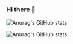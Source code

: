 ### Hi there 👋

![Anurag's GitHub stats](https://github-readme-stats.vercel.app/api?username=AMeaningfulStar&show_icons=true&theme=solarized-light)

![Anurag's GitHub stats](https://github-readme-stats.vercel.app/api?username=AMeaningfulStar&theme=dark&show_icons=true)
<!--
**AMeaningfulStar/AMeaningfulStar** is a ✨ _special_ ✨ repository because its `README.md` (this file) appears on your GitHub profile.

Here are some ideas to get you started:

- 🔭 I’m currently working on ...
- 🌱 I’m currently learning ...
- 👯 I’m looking to collaborate on ...
- 🤔 I’m looking for help with ...
- 💬 Ask me about ...
- 📫 How to reach me: ...
- 😄 Pronouns: ...
- ⚡ Fun fact: ...
-->
